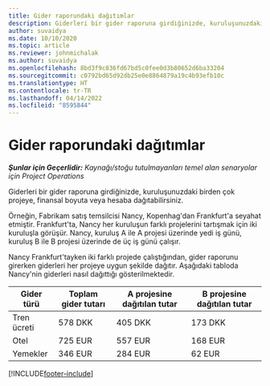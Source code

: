 ```yaml
---
title: Gider raporundaki dağıtımlar
description: Giderleri bir gider raporuna girdiğinizde, kuruluşunuzdaki birden çok projeye, tüzel kişiliğe veya hesaba dağıtabilirsiniz.
author: suvaidya
ms.date: 10/10/2020
ms.topic: article
ms.reviewer: johnmichalak
ms.author: suvaidya
ms.openlocfilehash: 8bd3f9c836fd67bd5c0fee0d3b80652d6ba33204
ms.sourcegitcommit: c0792bd65d92db25e0e8864879a19c4b93efb10c
ms.translationtype: HT
ms.contentlocale: tr-TR
ms.lasthandoff: 04/14/2022
ms.locfileid: "8595844"
---
```

# <a name="distributions-on-an-expense-report"></a>Gider raporundaki dağıtımlar

_**Şunlar için Geçerlidir:** Kaynağı/stoğu tutulmayanları temel alan senaryolar için Project Operations_

Giderleri bir gider raporuna girdiğinizde, kuruluşunuzdaki birden çok projeye, finansal boyuta veya hesaba dağıtabilirsiniz.

Örneğin, Fabrikam satış temsilcisi Nancy, Kopenhag'dan Frankfurt'a seyahat etmiştir. Frankfurt'ta, Nancy her kuruluşun farklı projelerini tartışmak için iki kuruluşla görüşür. Nancy, kuruluş A ile A projesi üzerinde yedi iş günü, kuruluş B ile B projesi üzerinde de üç iş günü çalışır.

Nancy Frankfurt'tayken iki farklı projede çalıştığından, gider raporunu girerken giderleri her projeye uygun şekilde dağıtır. Aşağıdaki tabloda Nancy'nin giderleri nasıl dağıttığı gösterilmektedir.

| Gider türü | Toplam gider tutarı | A projesine dağıtılan tutar | B projesine dağıtılan tutar |
|--------------|----------------------|---------------------------------|---------------------------------|
| Tren ücreti   | 578 DKK              | 405 DKK                         | 173 DKK                         |
| Otel        | 725 EUR              | 557 EUR                         | 168 EUR                         |
| Yemekler        | 346 EUR              | 284 EUR                         | 62 EUR                          |


[!INCLUDE[footer-include](../includes/footer-banner.md)]